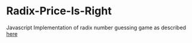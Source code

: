 Radix-Price-Is-Right
====================

Javascript Implementation of radix number guessing game
as described [here](https://engineering.purdue.edu/ece270/Labs/PDF/2-Lab12.pdf)
